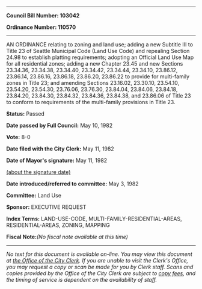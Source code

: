 

********

**Council Bill Number: 103042**
   
**Ordinance Number: 110570**
********

 AN ORDINANCE relating to zoning and land use; adding a new Subtitle III to Title 23 of Seattle Municipal Code (Land Use Code) and repealing Section 24.98 to establish platting requirements; adopting an Official Land Use Map for all residential zones; adding a new Chapter 23.45 and new Sections 23.34.36, 23.34.38, 23.34.40, 23.34.42, 23.34.44, 23.34.10, 23.86.12, 23.86.14, 23.86.16, 23.86.18, 23.86.20, 23.86.22 to provide for multi-family zones in Title 23; and amending Sections 23.16.02, 23.30.10, 23.54.10, 23.54.20, 23.54.30, 23.76.06, 23.76.30, 23.84.04, 23.84.06, 23.84.18, 23.84.20, 23.84.30, 23.84.32, 23.84.36, 23.84.38, and 23.86.06 of Title 23 to conform to requirements of the multi-family provisions in Title 23.

**Status:** Passed
   
**Date passed by Full Council:** May 10, 1982
   
**Vote:** 8-0
   
**Date filed with the City Clerk:** May 11, 1982
   
**Date of Mayor's signature:** May 11, 1982
   
[(about the signature date)](/~public/approvaldate.htm)
   
   
   
**Date introduced/referred to committee:** May 3, 1982
   
**Committee:** Land Use
   
**Sponsor:** EXECUTIVE REQUEST
   
   
**Index Terms:** LAND-USE-CODE, MULTI-FAMILY-RESIDENTIAL-AREAS, RESIDENTIAL-AREAS, ZONING, MAPPING

**Fiscal Note:**_(No fiscal note available at this time)_
********

_No text for this document is available on-line. You may view this document at [the Office of the City Clerk](http://www.seattle.gov/leg/clerk/contactUs.htm). If you are unable to visit the Clerk's Office, you may request a copy or scan be made for you by Clerk staff. Scans and copies provided by the Office of the City Clerk are subject to [copy fees](http://clerk.seattle.gov/~public/clerkfees.htm), and the timing of service is dependent on the availability of staff._


